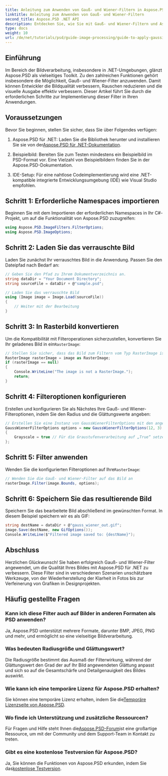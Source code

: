 ```yaml
---
title: Anleitung zum Anwenden von Gauß- und Wiener-Filtern in Aspose.PSD für .NET
linktitle: Anleitung zum Anwenden von Gauß- und Wiener-Filtern
second_title: Aspose.PSD .NET API
description: Entdecken Sie, wie Sie mit Gauß- und Wiener-Filtern und Aspose.PSD Rauschen effektiv reduzieren und die Bildqualität in Ihren .NET-Anwendungen verbessern können. Diese umfassende Anleitung führt Sie durch den Einrichtungs- und Filterprozess.
type: docs
weight: 10
url: /de/net/tutorials/psd/guide-image-processing/guide-to-apply-gaussian-wiener-filters/
---
```

## Einführung

Im Bereich der Bildverarbeitung, insbesondere in .NET-Umgebungen, glänzt Aspose.PSD als vielseitiges Toolkit. Zu den zahlreichen Funktionen gehört insbesondere die Möglichkeit, Gauß- und Wiener-Filter anzuwenden. Damit können Entwickler die Bildqualität verbessern, Rauschen reduzieren und die visuelle Ausgabe effektiv verbessern. Dieser Artikel führt Sie durch die erforderlichen Schritte zur Implementierung dieser Filter in Ihren Anwendungen.

## Voraussetzungen

Bevor Sie beginnen, stellen Sie sicher, dass Sie über Folgendes verfügen:

1.  Aspose.PSD für .NET: Laden Sie die Bibliothek herunter und installieren Sie sie von der[Aspose.PSD für .NET-Dokumentation](https://reference.aspose.com/psd/net/).
   
2. Beispielbild: Bereiten Sie zum Testen mindestens ein Beispielbild im PSD-Format vor. Eine Vielzahl von Beispielbildern finden Sie in der Aspose.PSD-Dokumentation.

3. IDE-Setup: Für eine nahtlose Codeimplementierung wird eine .NET-kompatible integrierte Entwicklungsumgebung (IDE) wie Visual Studio empfohlen.

## Schritt 1: Erforderliche Namespaces importieren

Beginnen Sie mit dem Importieren der erforderlichen Namespaces in Ihr C#-Projekt, um auf die Funktionalität von Aspose.PSD zuzugreifen:

```csharp
using Aspose.PSD.ImageFilters.FilterOptions;
using Aspose.PSD.ImageOptions;
```

## Schritt 2: Laden Sie das verrauschte Bild

Laden Sie zunächst Ihr verrauschtes Bild in die Anwendung. Passen Sie den Dateipfad nach Bedarf an:

```csharp
// Geben Sie den Pfad zu Ihrem Dokumentverzeichnis an.
string dataDir = "Your Document Directory";
string sourceFile = dataDir + @"sample.psd";

// Laden Sie das verrauschte Bild
using (Image image = Image.Load(sourceFile))
{
    // Weiter mit der Bearbeitung
}
```

## Schritt 3: In Rasterbild konvertieren

 Um die Kompatibilität mit Filteroperationen sicherzustellen, konvertieren Sie Ihr geladenes Bild in ein`RasterImage`:

```csharp
// Stellen Sie sicher, dass das Bild zum Filtern vom Typ RasterImage ist
RasterImage rasterImage = image as RasterImage;
if (rasterImage == null)
{
    Console.WriteLine("The image is not a RasterImage.");
    return;
}
```

## Schritt 4: Filteroptionen konfigurieren

Erstellen und konfigurieren Sie als Nächstes Ihre Gauß- und Wiener-Filteroptionen, indem Sie den Radius und die Glättungswerte angeben:

```csharp
// Erstellen Sie eine Instanz von GaussWienerFilterOptions mit den angegebenen Parametern
GaussWienerFilterOptions options = new GaussWienerFilterOptions(12, 3)
{
    Grayscale = true // Für die Graustufenverarbeitung auf „True“ setzen
};
```

## Schritt 5: Filter anwenden

 Wenden Sie die konfigurierten Filteroptionen auf Ihre`RasterImage`:

```csharp
// Wenden Sie die Gauß- und Wiener-Filter auf das Bild an
rasterImage.Filter(image.Bounds, options);
```

## Schritt 6: Speichern Sie das resultierende Bild

Speichern Sie das bearbeitete Bild abschließend im gewünschten Format. In diesem Beispiel speichern wir es als GIF:

```csharp
string destName = dataDir + @"gauss_wiener_out.gif";
image.Save(destName, new GifOptions());
Console.WriteLine($"Filtered image saved to: {destName}");
```

## Abschluss

Herzlichen Glückwunsch! Sie haben erfolgreich Gauß- und Wiener-Filter angewendet, um die Qualität Ihres Bildes mit Aspose.PSD für .NET zu verbessern. Diese Filter sind in verschiedenen Szenarien unschätzbare Werkzeuge, von der Wiederherstellung der Klarheit in Fotos bis zur Verfeinerung von Grafiken in Designprojekten.

## Häufig gestellte Fragen

### Kann ich diese Filter auch auf Bilder in anderen Formaten als PSD anwenden?

Ja, Aspose.PSD unterstützt mehrere Formate, darunter BMP, JPEG, PNG und mehr, und ermöglicht so eine vielseitige Bildverarbeitung.

### Was bedeuten Radiusgröße und Glättungswert?

Die Radiusgröße bestimmt das Ausmaß der Filterwirkung, während der Glättungswert den Grad der auf Ihr Bild angewendeten Glättung anpasst und sich so auf die Gesamtschärfe und Detailgenauigkeit des Bildes auswirkt.

### Wie kann ich eine temporäre Lizenz für Aspose.PSD erhalten?

 Sie können eine temporäre Lizenz erhalten, indem Sie die[Temporäre Lizenzseite von Aspose.PSD](https://purchase.conholdate.com/temporary-license/).

### Wo finde ich Unterstützung und zusätzliche Ressourcen?

 Für Fragen und Hilfe steht Ihnen die[Aspose.PSD-Forum](https://forum.aspose.com/c/psd/34)ist eine großartige Ressource, um mit der Community und dem Support-Team in Kontakt zu treten.

### Gibt es eine kostenlose Testversion für Aspose.PSD?

 Ja, Sie können die Funktionen von Aspose.PSD erkunden, indem Sie das[kostenlose Testversion](https://releases.aspose.com/).